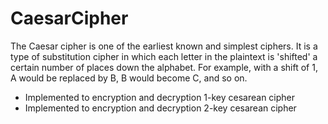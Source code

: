 # CaesarCipher

The Caesar cipher is one of the earliest known and simplest ciphers. It is a type of substitution cipher in which each letter in the plaintext is 'shifted' a certain number of places down the alphabet. For example, with a shift of 1, A would be replaced by B, B would become C, and so on.

  - Implemented to encryption and decryption 1-key cesarean cipher
  - Implemented to encryption and decryption 2-key cesarean cipher
